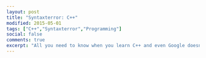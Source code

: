 ```yaml
---
layout: post
title: "Syntaxterror: C++"
modified: 2015-05-01
tags: ["C++","Syntaxterror","Programming"]
social: false
comments: true
excerpt: "All you need to know when you learn C++ and even Google doesn't help you out."
---
```


